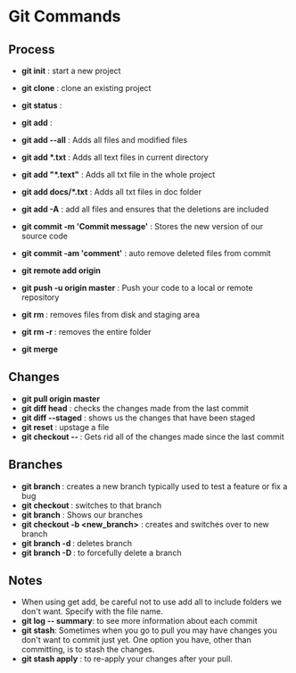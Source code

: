 # Git Commands

## Process

- **git init** : start a new project
- **git clone** : clone an existing project
- **git status** :
- **git add** :
- **git add --all** : Adds all files and modified files
- **git add \*.txt** : Adds all text files in current directory
- **git add "\*.text"** : Adds all txt file in the whole project
- **git add docs/\*.txt** : Adds all txt files in doc folder
- **git add -A** : add all files and ensures that the deletions are included
- **git commit -m 'Commit message'** : Stores the new version
  of our source code
- **git commit -am 'comment'** : auto remove deleted files from commit
- **git remote add origin <url>**
- **git push -u origin master** : Push your code to a local or remote repository

- **git rm <file name>** : removes files from disk and staging area
- **git rm -r <folder name>** : removes the entire folder
- **git merge <branch name>**

## Changes

- **git pull origin master**
- **git diff head** : checks the changes made from the last commit
- **git diff --staged** : shows us the changes that have been staged
- **git reset <file name>** : upstage a file
- **git checkout -- <file name>**: Gets rid all of the changes made since the last commit

## Branches

- **git branch <branch name>** : creates a new branch typically used to test a feature or fix a bug
- **git checkout <branch name>** : switches to that branch
- **git branch** : Shows our branches
- **git checkout -b <new_branch>** : creates and switches over to new branch
- **git branch -d <branch name>** : deletes branch
- **git branch -D <branch name>** : to forcefully delete a branch

## Notes

- When using get add, be careful not to use add all to include folders we don't want. Specify with the file name.
- **git log -- summary**: to see more information about each commit
- **git stash**: Sometimes when you go to pull you may have changes you don't want to commit just yet. One option you have, other than committing, is to stash the changes.
- **git stash apply** : to re-apply your changes after your pull.
